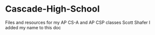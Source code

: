 # Cascade-High-School
Files and resources for my AP CS-A and AP CSP classes
Scott Shafer
I added my name to this doc
